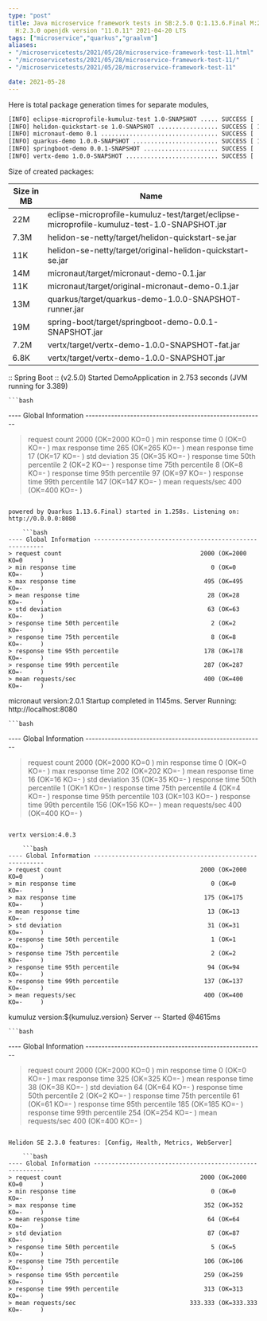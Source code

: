 ```yaml
---
type: "post"
title: Java microservice framework tests in SB:2.5.0 Q:1.13.6.Final M:2.5.4 V:4.0.3
  H:2.3.0 openjdk version "11.0.11" 2021-04-20 LTS
tags: ["microservice","quarkus","graalvm"]
aliases:
- "/microservicetests/2021/05/28/microservice-framework-test-11.html"
- "/microservicetests/2021/05/28/microservice-framework-test-11/"
- "/microservicetests/2021/05/28/microservice-framework-test-11"

date: 2021-05-28
---
```

 
Here is total package generation times for separate modules,
```bash
[INFO] eclipse-microprofile-kumuluz-test 1.0-SNAPSHOT ..... SUCCESS [  4.251 s]
[INFO] helidon-quickstart-se 1.0-SNAPSHOT ................. SUCCESS [ 11.465 s]
[INFO] micronaut-demo 0.1 ................................. SUCCESS [  8.434 s]
[INFO] quarkus-demo 1.0.0-SNAPSHOT ........................ SUCCESS [ 17.053 s]
[INFO] springboot-demo 0.0.1-SNAPSHOT ..................... SUCCESS [  8.693 s]
[INFO] vertx-demo 1.0.0-SNAPSHOT .......................... SUCCESS [  5.265 s]
```
Size of created packages:

| Size in MB |  Name |
|------------|-------|
| 22M | eclipse-microprofile-kumuluz-test/target/eclipse-microprofile-kumuluz-test-1.0-SNAPSHOT.jar |
| 7.3M | helidon-se-netty/target/helidon-quickstart-se.jar |
| 11K | helidon-se-netty/target/original-helidon-quickstart-se.jar |
| 14M | micronaut/target/micronaut-demo-0.1.jar |
| 11K | micronaut/target/original-micronaut-demo-0.1.jar |
| 13M | quarkus/target/quarkus-demo-1.0.0-SNAPSHOT-runner.jar |
| 19M | spring-boot/target/springboot-demo-0.0.1-SNAPSHOT.jar |
| 7.2M | vertx/target/vertx-demo-1.0.0-SNAPSHOT-fat.jar |
| 6.8K | vertx/target/vertx-demo-1.0.0-SNAPSHOT.jar |


:: Spring Boot :: (v2.5.0) Started DemoApplication in 2.753 seconds (JVM running for 3.389)

    ```bash
---- Global Information --------------------------------------------------------
> request count                                       2000 (OK=2000   KO=0     )
> min response time                                      0 (OK=0      KO=-     )
> max response time                                    265 (OK=265    KO=-     )
> mean response time                                    17 (OK=17     KO=-     )
> std deviation                                         35 (OK=35     KO=-     )
> response time 50th percentile                          2 (OK=2      KO=-     )
> response time 75th percentile                          8 (OK=8      KO=-     )
> response time 95th percentile                         97 (OK=97     KO=-     )
> response time 99th percentile                        147 (OK=147    KO=-     )
> mean requests/sec                                    400 (OK=400    KO=-     )
```

powered by Quarkus 1.13.6.Final) started in 1.258s. Listening on: http://0.0.0.0:8080

    ```bash
---- Global Information --------------------------------------------------------
> request count                                       2000 (OK=2000   KO=0     )
> min response time                                      0 (OK=0      KO=-     )
> max response time                                    495 (OK=495    KO=-     )
> mean response time                                    28 (OK=28     KO=-     )
> std deviation                                         63 (OK=63     KO=-     )
> response time 50th percentile                          2 (OK=2      KO=-     )
> response time 75th percentile                          8 (OK=8      KO=-     )
> response time 95th percentile                        178 (OK=178    KO=-     )
> response time 99th percentile                        287 (OK=287    KO=-     )
> mean requests/sec                                    400 (OK=400    KO=-     )
```

micronaut version:2.0.1 Startup completed in 1145ms. Server Running: http://localhost:8080

    ```bash
---- Global Information --------------------------------------------------------
> request count                                       2000 (OK=2000   KO=0     )
> min response time                                      0 (OK=0      KO=-     )
> max response time                                    202 (OK=202    KO=-     )
> mean response time                                    16 (OK=16     KO=-     )
> std deviation                                         35 (OK=35     KO=-     )
> response time 50th percentile                          1 (OK=1      KO=-     )
> response time 75th percentile                          4 (OK=4      KO=-     )
> response time 95th percentile                        103 (OK=103    KO=-     )
> response time 99th percentile                        156 (OK=156    KO=-     )
> mean requests/sec                                    400 (OK=400    KO=-     )
```

vertx version:4.0.3

    ```bash
---- Global Information --------------------------------------------------------
> request count                                       2000 (OK=2000   KO=0     )
> min response time                                      0 (OK=0      KO=-     )
> max response time                                    175 (OK=175    KO=-     )
> mean response time                                    13 (OK=13     KO=-     )
> std deviation                                         31 (OK=31     KO=-     )
> response time 50th percentile                          1 (OK=1      KO=-     )
> response time 75th percentile                          2 (OK=2      KO=-     )
> response time 95th percentile                         94 (OK=94     KO=-     )
> response time 99th percentile                        137 (OK=137    KO=-     )
> mean requests/sec                                    400 (OK=400    KO=-     )
```

kumuluz version:${kumuluz.version} Server -- Started @4615ms

    ```bash
---- Global Information --------------------------------------------------------
> request count                                       2000 (OK=2000   KO=0     )
> min response time                                      0 (OK=0      KO=-     )
> max response time                                    325 (OK=325    KO=-     )
> mean response time                                    38 (OK=38     KO=-     )
> std deviation                                         64 (OK=64     KO=-     )
> response time 50th percentile                          2 (OK=2      KO=-     )
> response time 75th percentile                         61 (OK=61     KO=-     )
> response time 95th percentile                        185 (OK=185    KO=-     )
> response time 99th percentile                        254 (OK=254    KO=-     )
> mean requests/sec                                    400 (OK=400    KO=-     )
```

Helidon SE 2.3.0 features: [Config, Health, Metrics, WebServer]

    ```bash
---- Global Information --------------------------------------------------------
> request count                                       2000 (OK=2000   KO=0     )
> min response time                                      0 (OK=0      KO=-     )
> max response time                                    352 (OK=352    KO=-     )
> mean response time                                    64 (OK=64     KO=-     )
> std deviation                                         87 (OK=87     KO=-     )
> response time 50th percentile                          5 (OK=5      KO=-     )
> response time 75th percentile                        106 (OK=106    KO=-     )
> response time 95th percentile                        259 (OK=259    KO=-     )
> response time 99th percentile                        313 (OK=313    KO=-     )
> mean requests/sec                                333.333 (OK=333.333 KO=-     )
```

